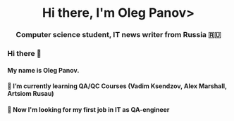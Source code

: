 <h1 align="center">Hi there, I'm Oleg Panov></h1>
<h3 align="center">Computer science student, IT news writer from Russia 🇷🇺</h3>



### Hi there 👋
#### My name is Oleg Panov.
#### 🌱 I’m currently learning QA/QC Courses (Vadim Ksendzov, Alex Marshall, Artsiom Rusau)
#### 👀 Now I'm looking for my first job in IT as QA-engineer


<!--
**fang313/fang313** is a ✨ _special_ ✨ repository because its `README.md` (this file) appears on your GitHub profile.

Here are some ideas to get you started:

- 🔭 I’m currently working on ...
- 🌱 I’m currently learning ...
- 👯 I’m looking to collaborate on ...
- 🤔 I’m looking for help with ...
- 💬 Ask me about ...
- 📫 How to reach me: ...
- 😄 Pronouns: ...
- ⚡ Fun fact: ...
- 💞️ I’m looking to collaborate on ...
- 📫 How to reach me ...
-->
